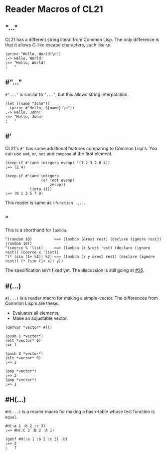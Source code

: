 # Reader Macros of CL21

## "..."

CL21 has a different string literal from Common Lisp. The only difference is that it allows C-like escape characters, such like `\n`.

```common-lisp
(princ "Hello, World!\n")
;-> Hello, World!
;=> "Hello, World!
;   "
```

## #"..."

`#"..."` is similar to `"..."`, but this allows string interpolation.

```common-lisp
(let ((name "John"))
  (princ #"Hello, ${name}!\n"))
;-> Hello, John!
;=> "Hello, John!
;   "
```

## #'

CL21's `#'` has some additional features comparing to Common Lisp's. You can use `and`, `or`, `not` and `compose` at the first element.

```common-lisp
(keep-if #'(and integerp evenp) '(1 2 3 2.0 4))
;=> (2 4)

(keep-if #'(and integerp
                (or (not evenp)
                    zerop))
           (iota 11))
;=> (0 1 3 5 7 9)
```

This reader is same as `(function ...)`.

## ^

This is a shorthand for `lambda`.

```common-lisp
^(random 10)          <=> (lambda (&rest rest) (declare (ignore rest)) (random 10))
^(coerce % 'list)     <=> (lambda (x &rest rest) (declare (ignore rest)) (coerce x 'list))
^(* (sin (1+ %1)) %2) <=> (lambda (x y &rest rest) (declare (ignore rest)) (* (sin (1+ x)) y))
```

The specification isn't fixed yet. The discussion is still going at [#35](https://github.com/fukamachi/cl21/issues/35).

## #(...)

`#(...)` is a reader macro for making a simple-vector. The differences from Common Lisp's are these.

* Evaluates all elements.
* Make an adjustable vector.

```common-lisp
(defvar *vector* #())

(push 1 *vector*)
(elt *vector* 0)
;=> 1

(push 3 *vector*)
(elt *vector* 0)
;=> 3

(pop *vector*)
;=> 3
(pop *vector*)
;=> 1
```

## #H(...)

`#H(...)` is a reader macro for making a hash-table whose test function is `equal`.

```common-lisp
#H(:a 1 :b 2 :c 3)
;=> #H(:C 3 :B 2 :A 1)

(getf #H(:a 1 :b 2 :c 3) :b)
;=> 2
;   T
```
